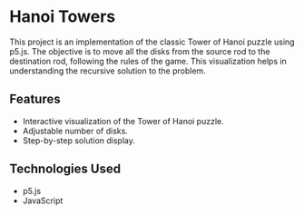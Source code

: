 # Hanoi Towers

This project is an implementation of the classic Tower of Hanoi puzzle using p5.js. The objective is to move all the disks from the source rod to the destination rod, following the rules of the game. This visualization helps in understanding the recursive solution to the problem.

## Features

- Interactive visualization of the Tower of Hanoi puzzle.
- Adjustable number of disks.
- Step-by-step solution display.

## Technologies Used

- p5.js
- JavaScript
